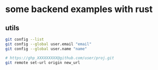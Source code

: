 # some backend examples with rust

## utils

```bash
git config --list
git config --global user.email "email"
git config --global user.name "name"

# https://ghp_XXXXXXXXX@github.com/user/proj.git
git remote set-url origin new_url
```
